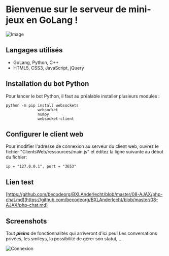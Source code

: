# Bienvenue sur le serveur de mini-jeux en GoLang !

![Image](https://c.pxhere.com/photos/c5/d0/code_html_digital_coding_web_programming_computer_technology-670370.jpg!d)

## Langages utilisés

+ GoLang, Python, C++
+ HTML5, CSS3, JavaScript, jQuery

## Installation du bot Python

Pour lancer le bot Python, il faut au préalable installer plusieurs modules :
```
python -m pip install websockets
		      websocket
		      numpy
		      websocket-client
```

## Configurer le client web

Pour modifier l'adresse de connexion au serveur du client web, ouvrez le fichier "ClientsWeb/ressources/main.js" et éditez la ligne suivante au début du fichier:
```
ip = "127.0.0.1", port = "3653"
```

## Lien test
[https://github.com/becodeorg/BXLAnderlecht/blob/master/08-AJAX/php-chat.md](https://github.com/becodeorg/BXLAnderlecht/blob/master/08-AJAX/php-chat.md)

## Screenshots 

Tout _**pleins**_ de fonctionnalités qui arriveront d'ici peu! Les conversations privées, les smileys, la possibilité de gérer son statut, ... 

![Connexion](https://i.imgur.com/BxP73v9.png)
